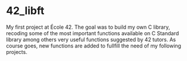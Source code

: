 # 42_libft
My first project at École 42. The goal was to build my own C library, recoding some of the most important functions available on C Standard library among others very useful functions suggested by 42 tutors. As course goes, new functions are added to fullfill the need of my following projects.